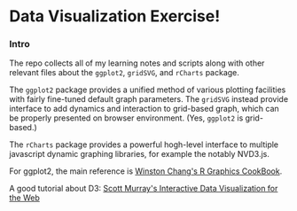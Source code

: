 Data Visualization Exercise!
=======
### Intro
The repo collects all of my learning notes and scripts along with other relevant files about the `ggplot2`, `gridSVG`, and `rCharts` package.

The `ggplot2` package provides a unified method of various plotting facilities with fairly fine-tuned default graph parameters. The `gridSVG` instead provide interface to add dynamics and interaction to grid-based graph, which can be properly presented on browser environment. (Yes, `ggplot2` is grid-based.)

The `rCharts` package provides a powerful hogh-level interface to multiple javascript dynamic graphing libraries, for example the notably NVD3.js. 

For ggplot2, the main reference is [Winston Chang's R Graphics CookBook](http://shop.oreilly.com/product/0636920023135.do).

A good tutorial about D3: [Scott Murray's Interactive Data Visualization for the Web](http://chimera.labs.oreilly.com/books/1230000000345/index.html)